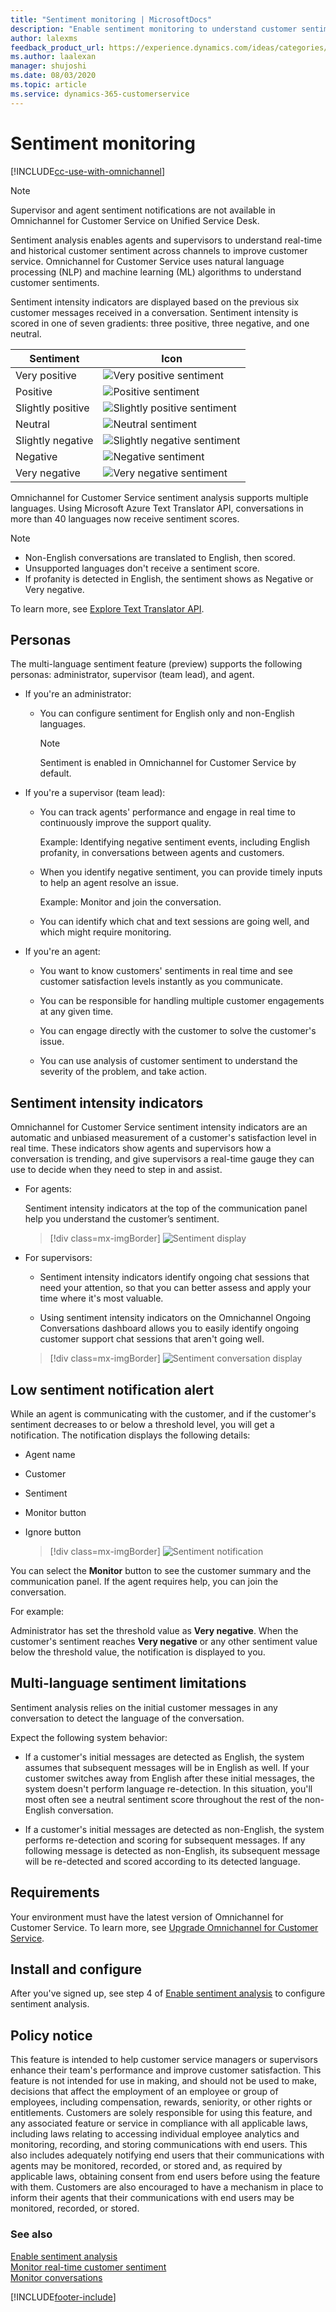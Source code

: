 ```yaml
---
title: "Sentiment monitoring | MicrosoftDocs"
description: "Enable sentiment monitoring to understand customer sentiment across channels"
author: lalexms
feedback_product_url: https://experience.dynamics.com/ideas/categories/list/?category=a7f4a807-de3b-eb11-a813-000d3a579c38&forum=b68e50a6-88d9-e811-a96b-000d3a1be7ad
ms.author: laalexan
manager: shujoshi
ms.date: 08/03/2020
ms.topic: article
ms.service: dynamics-365-customerservice
---
```


# Sentiment monitoring

[!INCLUDE[cc-use-with-omnichannel](../includes/cc-use-with-omnichannel.md)]

> [!NOTE]
> Supervisor and agent sentiment notifications are not available in Omnichannel for Customer Service on Unified Service Desk.

Sentiment analysis enables agents and supervisors to understand real-time and historical customer sentiment across channels to improve customer service. Omnichannel for Customer Service uses natural language processing (NLP) and machine learning (ML) algorithms to understand customer sentiments.

Sentiment intensity indicators are displayed based on the previous six customer messages received in a conversation. Sentiment intensity is scored in one of seven gradients: three positive, three negative, and one neutral.

| Sentiment | Icon |
|--------------------------|---------------------------------------------------|
| Very positive | ![Very positive sentiment](media/sentiment-very-positive.png "Very positive sentiment") |
| Positive | ![Positive sentiment](media/sentiment-positive.png "Positive sentiment") |
| Slightly positive | ![Slightly positive sentiment](media/sentiment-slightly-positive.png "Slightly positive sentiment") |
| Neutral | ![Neutral sentiment](media/sentiment-neutral.png "Neutral sentiment") |
| Slightly negative | ![Slightly negative sentiment](media/sentiment-slightly-negative.png "Slightly negative sentiment") |
| Negative | ![Negative sentiment](media/sentiment-negative.png " Negative sentiment") |
| Very negative | ![Very negative sentiment](media/sentiment-very-negative.png "Very negative sentiment") |

Omnichannel for Customer Service sentiment analysis supports multiple languages. Using Microsoft Azure Text Translator API, conversations in more than 40 languages now receive sentiment scores.

> [!NOTE]
> - Non-English conversations are translated to English, then scored. 
> - Unsupported languages don't receive a sentiment score.
> - If profanity is detected in English, the sentiment shows as Negative or Very negative.

To learn more, see [Explore Text Translator API](/azure/cognitive-services/translator/translator-info-overview).

## Personas

The multi-language sentiment feature (preview) supports the following personas: administrator, supervisor (team lead), and agent.

- If you're an administrator:

   - You can configure sentiment for English only and non-English languages.
       > [!NOTE]
       > Sentiment is enabled in Omnichannel for Customer Service by default.

- If you're a supervisor (team lead):

    - You can track agents' performance and engage in real time to continuously improve the support quality.
    
        Example: Identifying negative sentiment events, including English profanity, in conversations between agents and customers.

    - When you identify negative sentiment, you can provide timely inputs to help an agent resolve an issue.

        Example: Monitor and join the conversation.

    - You can identify which chat and text sessions are going well, and which might require monitoring.

- If you're an agent: 

    - You want to know customers' sentiments in real time and see customer satisfaction levels instantly as you communicate.

    - You can be responsible for handling multiple customer engagements at any given time.

    - You can engage directly with the customer to solve the customer's issue.

    - You can use analysis of customer sentiment to understand the severity of the problem, and take action. 

## Sentiment intensity indicators

Omnichannel for Customer Service sentiment intensity indicators are an automatic and unbiased measurement of a customer's satisfaction level in real time. These indicators show agents and supervisors how a conversation is trending, and give supervisors a real-time gauge they can use to decide when they need to step in and assist.

- For agents:

    Sentiment intensity indicators at the top of the communication panel help you understand the customer’s sentiment.

    > [!div class=mx-imgBorder]
    > ![Sentiment display](media/oc-sentiment-sentiment-display.png "Sentiment display")

- For supervisors:

    - Sentiment intensity indicators identify ongoing chat sessions that need your attention, so that you can better assess and apply your time where it's most valuable.

    - Using sentiment intensity indicators on the Omnichannel Ongoing Conversations dashboard allows you to easily identify ongoing customer support chat sessions that aren't going well.

    > [!div class=mx-imgBorder]
    > ![Sentiment conversation display](media/oc-sentiment-conversation-dashboard.png "Sentiment conversation display")

## Low sentiment notification alert

While an agent is communicating with the customer, and if the customer's sentiment decreases to or below a threshold level, you will get a notification. The notification displays the following details:

- Agent name
- Customer
- Sentiment
- Monitor button
- Ignore button


    > [!div class=mx-imgBorder]
    > ![Sentiment notification](media/sentiment-notification.png "Sentiment notification")

You can select the **Monitor** button to see the customer summary and the communication panel. If the agent requires help, you can join the conversation.

For example:

Administrator has set the threshold value as **Very negative**. When the customer's sentiment reaches **Very negative** or any other sentiment value below the threshold value, the notification is displayed to you.

## Multi-language sentiment limitations

Sentiment analysis relies on the initial customer messages in any conversation to detect the language of the conversation.  

Expect the following system behavior:

- If a customer's initial messages are detected as English, the system assumes that subsequent messages will be in English as well. If your customer switches away from English after these initial messages, the system doesn't perform language re-detection. In this situation, you'll most often see a neutral sentiment score throughout the rest of the non-English conversation.

- If a customer's initial messages are detected as non-English, the system performs re-detection and scoring for subsequent messages. If any following message is detected as non-English, its subsequent message will be re-detected and scored according to its detected language.

## Requirements

Your environment must have the latest version of Omnichannel for Customer Service. To learn more, see [Upgrade Omnichannel for Customer Service](upgrade-omnichannel.md).

## Install and configure

After you've signed up, see step 4 of [Enable sentiment analysis](enable-sentiment-analysis.md) to configure sentiment analysis.

## Policy notice

This feature is intended to help customer service managers or supervisors enhance their team's performance and improve customer satisfaction. This feature is not intended for use in making, and should not be used to make, decisions that affect the employment of an employee or group of employees, including compensation, rewards, seniority, or other rights or entitlements. Customers are solely responsible for using this feature, and any associated feature or service in compliance with all applicable laws, including laws relating to accessing individual employee analytics and monitoring, recording, and storing communications with end users. This also includes adequately notifying end users that their communications with agents may be monitored, recorded, or stored and, as required by applicable laws, obtaining consent from end users before using the feature with them. Customers are also encouraged to have a mechanism in place to inform their agents that their communications with end users may be monitored, recorded, or stored.

### See also

[Enable sentiment analysis](enable-sentiment-analysis.md)<br>
[Monitor real-time customer sentiment](oc-monitor-real-time-customer-sentiment-sessions.md)<br>
[Monitor conversations](monitor-conversations.md)


[!INCLUDE[footer-include](../includes/footer-banner.md)]